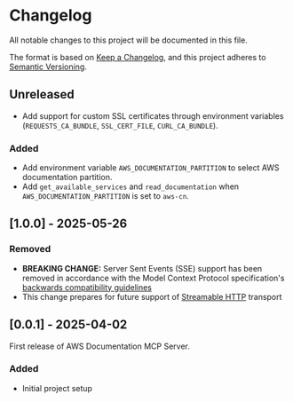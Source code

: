 # Changelog

All notable changes to this project will be documented in this file.

The format is based on [Keep a Changelog](https://keepachangelog.com/en/1.0.0/),
and this project adheres to [Semantic Versioning](https://semver.org/spec/v2.0.0.html).

## Unreleased
- Add support for custom SSL certificates through environment variables (`REQUESTS_CA_BUNDLE`, `SSL_CERT_FILE`, `CURL_CA_BUNDLE`).

### Added

- Add environment variable `AWS_DOCUMENTATION_PARTITION` to select AWS documentation partition.
- Add `get_available_services` and `read_documentation` when `AWS_DOCUMENTATION_PARTITION` is set to `aws-cn`.

## [1.0.0] - 2025-05-26

### Removed

- **BREAKING CHANGE:** Server Sent Events (SSE) support has been removed in accordance with the Model Context Protocol specification's [backwards compatibility guidelines](https://modelcontextprotocol.io/specification/2025-03-26/basic/transports#backwards-compatibility)
- This change prepares for future support of [Streamable HTTP](https://modelcontextprotocol.io/specification/draft/basic/transports#streamable-http) transport

## [0.0.1] - 2025-04-02

First release of AWS Documentation MCP Server.

### Added

- Initial project setup
